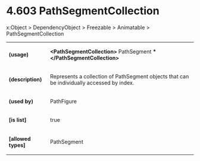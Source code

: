 <html dir="LTR" xmlns:mshelp="http://msdn.microsoft.com/mshelp" xmlns:ddue="http://ddue.schemas.microsoft.com/authoring/2003/5" xmlns:xlink="http://www.w3.org/1999/xlink" xmlns:tool="http://www.microsoft.com/tooltip"><body><input type="hidden" id="userDataCache" class="userDataStyle"><input type="hidden" id="hiddenScrollOffset"><img id="dropDownImage" style="display:none; height:0; width:0;" src="../local/drpdown.gif"><img id="dropDownHoverImage" style="display:none; height:0; width:0;" src="../local/drpdown_orange.gif"><img id="collapseImage" style="display:none; height:0; width:0;" src="../local/collapse.gif"><img id="expandImage" style="display:none; height:0; width:0;" src="../local/exp.gif"><img id="collapseAllImage" style="display:none; height:0; width:0;" src="../local/collall.gif"><img id="expandAllImage" style="display:none; height:0; width:0;" src="../local/expall.gif"><img id="copyImage" style="display:none; height:0; width:0;" src="../local/copycode.gif"><img id="copyHoverImage" style="display:none; height:0; width:0;" src="../local/copycodeHighlight.gif"><div id="header"><h1 class="heading">4.603 PathSegmentCollection</h1></div><div id="mainSection"><div id="mainBody"><div id="allHistory" class="saveHistory" onsave="saveAll()" onload="loadAll()"></div>




<p xmlns:wsd="http://wsdev.schemas.microsoft.com/authoring/2008/2" xmlns:msxsl="urn:schemas-microsoft-com:xslt" xmlns:script="urn:script" xmlns:build="urn:build">
<div id="sectionSection0" class="section" name="collapseableSection"><content xmlns="http://ddue.schemas.microsoft.com/authoring/2003/5" xmlns:wsd="http://wsdev.schemas.microsoft.com/authoring/2008/2" xmlns:msxsl="urn:schemas-microsoft-com:xslt" xmlns:script="urn:script" xmlns:build="urn:build">
				</content></div><div id="sectionSection1" class="section" name="collapseableSection"><content xmlns="http://ddue.schemas.microsoft.com/authoring/2003/5" xmlns:wsd="http://wsdev.schemas.microsoft.com/authoring/2008/2" xmlns:msxsl="urn:schemas-microsoft-com:xslt" xmlns:script="urn:script" xmlns:build="urn:build">
					<p xmlns="">
						<mshelp:link keywords="ede4c53c-28c9-420a-b2bb-74ad1d6320fd" tabindex="0">x:Object</mshelp:link> &gt; <mshelp:link keywords="6ca4c982-6a3c-4708-a5ca-065f010b3dc0" tabindex="0">DependencyObject</mshelp:link> &gt; <mshelp:link keywords="6cbb1c25-14d2-4bf1-b41e-2a38dd70b568" tabindex="0">Freezable</mshelp:link> &gt; <mshelp:link keywords="073905f4-5741-4cfd-bcae-b7005c39ac4e" tabindex="0">Animatable</mshelp:link> &gt; PathSegmentCollection</p>
					<p xmlns=""><b></b></p><table class="ProtocolAuthoredTable" xmlns=""><tr>
								<td>
									<p>
										<b>(usage)</b>
									</p>
								</td>
								<td>
									<p>
										<b>&lt;PathSegmentCollection&gt;</b>
										<mshelp:link keywords="731c395d-f559-4020-832e-8360681a463a" tabindex="0">PathSegment</mshelp:link>
										<b>*&lt;/PathSegmentCollection&gt;</b>
									</p>
								</td>
							</tr><tr>
							<td>
								<p>
									<b>(description)</b>
								</p>
							</td>
							<td>
								<p>Represents a collection of PathSegment objects that can be individually accessed by index.</p>
							</td>
						</tr><tr>
							<td>
								<p>
									<b>(used by)</b>
								</p>
							</td>
							<td>
								<p>
									<mshelp:link keywords="8ad5086a-4f79-426e-88b1-783004bc91d9" tabindex="0">PathFigure</mshelp:link>
								</p>
							</td>
						</tr><tr>
							<td>
								<p>
									<b>[is list]</b>
								</p>
							</td>
							<td>
								<p>true</p>
							</td>
						</tr><tr>
							<td>
								<p>
									<b>[allowed types]</b>
								</p>
							</td>
							<td>
								<p>
									<mshelp:link keywords="731c395d-f559-4020-832e-8360681a463a" tabindex="0">PathSegment</mshelp:link>
								</p>
							</td>
						</tr></table>
				</content></div><!--[if gte IE 5]>
			<tool:tip element="languageFilterToolTip" avoidmouse="false"/>
		<![endif]--></div><a name="feedback"></a><span></span></div></body></html>